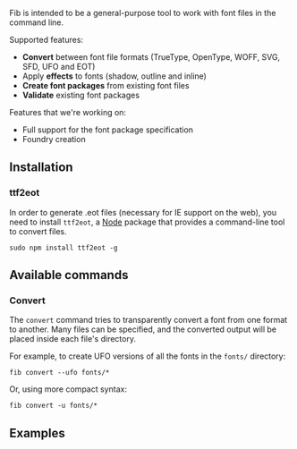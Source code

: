 Fib is intended to be a general-purpose tool to work with font files in the command line.

Supported features:
* **Convert** between font file formats (TrueType, OpenType, WOFF, SVG, SFD, UFO and EOT)
* Apply **effects** to fonts (shadow, outline and inline)
* **Create font packages** from existing font files
* **Validate** existing font packages

Features that we're working on:
* Full support for the font package specification
* Foundry creation

## Installation

### ttf2eot

In order to generate .eot files (necessary for IE support on the web), you need
to install `ttf2eot`, a [Node](http://nodejs.org) package that provides a
command-line tool to convert files.

    sudo npm install ttf2eot -g

## Available commands

### Convert

The `convert` command tries to transparently convert a font from one format to another. Many files can be specified, and the converted output will be placed inside each file's directory.

For example, to create UFO versions of all the fonts in the `fonts/` directory:

    fib convert --ufo fonts/*

Or, using more compact syntax:

    fib convert -u fonts/*

## Examples